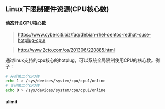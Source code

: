 ## Linux下限制硬件资源(CPU核心数)


#### 动态开关CPU核心数

> https://www.cyberciti.biz/faq/debian-rhel-centos-redhat-suse-hotplug-cpu/

> http://www.2cto.com/os/201306/220885.html

通过linux支持的cpu核心的hotplug，可以系统全局限制使用CPU的核心数。例子：

~~~bash
# 开启第二个CPU核
echo 1 > /sys/devices/system/cpu/cpu1/online
# 关闭第二个CPU核
echo 0 > /sys/devices/system/cpu/cpu1/online
~~~


#### ulimit